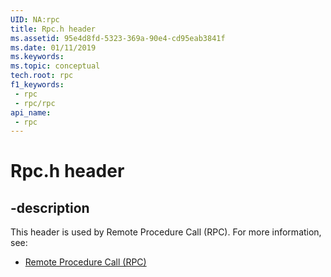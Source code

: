 ```yaml
---
UID: NA:rpc
title: Rpc.h header
ms.assetid: 95e4d8fd-5323-369a-90e4-cd95eab3841f
ms.date: 01/11/2019
ms.keywords: 
ms.topic: conceptual
tech.root: rpc
f1_keywords:
 - rpc
 - rpc/rpc
api_name:
 - rpc
---
```


# Rpc.h header


## -description

This header is used by Remote Procedure Call (RPC). For more information, see:

- [Remote Procedure Call (RPC)](../_rpc/index.md)

